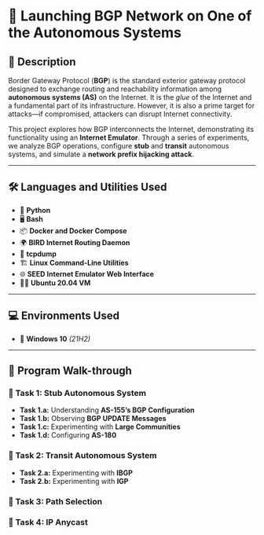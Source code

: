 # 🚀 Launching BGP Network on One of the Autonomous Systems

## 📌 Description
Border Gateway Protocol (**BGP**) is the standard exterior gateway protocol designed to exchange routing and reachability information among **autonomous systems (AS)** on the Internet. It is the *glue* of the Internet and a fundamental part of its infrastructure. However, it is also a prime target for attacks—if compromised, attackers can disrupt Internet connectivity.

This project explores how BGP interconnects the Internet, demonstrating its functionality using an **Internet Emulator**. Through a series of experiments, we analyze BGP operations, configure **stub** and **transit** autonomous systems, and simulate a **network prefix hijacking attack**.

---

## 🛠️ Languages and Utilities Used
- 🐍 **Python**
- 🖥️ **Bash**
- 📦 **Docker and Docker Compose**
- 🌍 **BIRD Internet Routing Daemon**
- 📡 **tcpdump**
- 🏗️ **Linux Command-Line Utilities**
- 🌐 **SEED Internet Emulator Web Interface**
- 🏴‍☠️ **Ubuntu 20.04 VM**

---

## 💻 Environments Used
- 🏢 **Windows 10** *(21H2)*

---

## 📜 Program Walk-through

### 🔹 Task 1: Stub Autonomous System
- **Task 1.a:** Understanding **AS-155’s BGP Configuration**
- **Task 1.b:** Observing **BGP UPDATE Messages**
- **Task 1.c:** Experimenting with **Large Communities**
- **Task 1.d:** Configuring **AS-180**

### 🔹 Task 2: Transit Autonomous System
- **Task 2.a:** Experimenting with **IBGP**
- **Task 2.b:** Experimenting with **IGP**

### 🔹 Task 3: Path Selection

### 🔹 Task 4: IP Anycast


